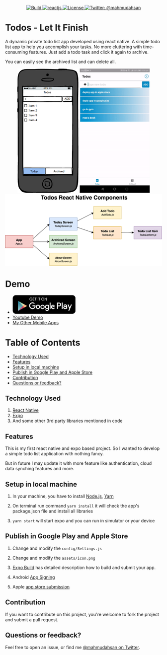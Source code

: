 <p align="center">
    <a href="/">
        <img src="https://img.shields.io/badge/build-passing-brightgreen.svg" alt="Build" />
    </a>
    <a href="https://facebook.github.io/react-native/">
        <img src="https://img.shields.io/badge/reactnative-0.58-blue.svg" alt="reactjs" />
    </a>
    <a href="https://github.com/mahmudahsan/todos-react-reactnative/blob/master/LICENSE">
        <img src="https://img.shields.io/badge/license-MIT-blue.svg" alt="License" />
    </a>
    <a href="https://twitter.com/mahmudahsan">
        <img src="https://img.shields.io/badge/contact%40-mahmudahsan-red.svg" alt="Twitter: @mahmudahsan" />
    </a>
</p>

# Todos - Let It Finish
A dynamic private todo list app developed using react native. A simple todo list app to help you accomplish your tasks. No more cluttering with time-consuming features. Just add a todo task and click it again to archive.

You can easily see the archived list and can delete all.

<p align="center">
    <img src="Resources/Mockup/mobile.png" alt="Mockup" height="400" />
    <img src="Resources/Mockup/app.gif" alt="App" height="400" />
    <br />
    <img src="Resources/Mockup/todos-react-native.png" alt="Mockup" />
</p>

# Demo
- [<img src="Resources/Mockup/DL_google.png" alt="Google Play" height="60" />](https://play.google.com/store/apps/details?id=net.ithinkdiff.todos)
- [Youtube Demo](https://www.youtube.com/watch?v=mfwVlMEkmpQ)
- [My Other Mobile Apps](https://ithinkdiff.net)

# Table of Contents

- [Technology Used](#technology-used)
- [Features](#features)
- [Setup in local machine](#setup-in-local-machine)
- [Publish in Google Play and Apple Store](#publish-in-Google-Play-and-apple-store)
- [Contribution](#contribution)
- [Questions or feedback?](#questions-or-feedback)

## Technology Used
1. [React Native](https://facebook.github.io/react-native/)
2. [Expo](https://expo.io/@mahmudahsan)
3. And some other 3rd party libraries mentioned in code

## Features
This is my first react native and expo based project. So I wanted to develop a simple todo list application with nothing fancy. 

But in future I may update it with more feature like authentication, cloud data synching features and more.

## Setup in local machine
1. In your machine, you have to install [Node.js](https://nodejs.org/en/), [Yarn](https://yarnpkg.com/en/)

2. On terminal run command `yarn install` it will check the app's package.json file and install all libraries

3. `yarn start` will start expo and you can run in simulator or your device

## Publish in Google Play and Apple Store
1. Change and modify the `config/Settings.js` 

2. Change and modify the `assets/icon.png` 

3. [Expo Build](https://docs.expo.io/versions/latest/distribution/building-standalone-apps/) has detailed description how to build and submit your app.

4. Android [App Signing](https://docs.expo.io/versions/v32.0.0/distribution/app-signing/)

5. Apple [app store submission](https://docs.expo.io/versions/v32.0.0/distribution/app-stores/)

## Contribution
If you want to contribute on this project, you're welcome to fork the project and submit a pull request. 

## Questions or feedback?

Feel free to open an issue, or find me [@mahmudahsan on Twitter](https://twitter.com/mahmudahsan).
